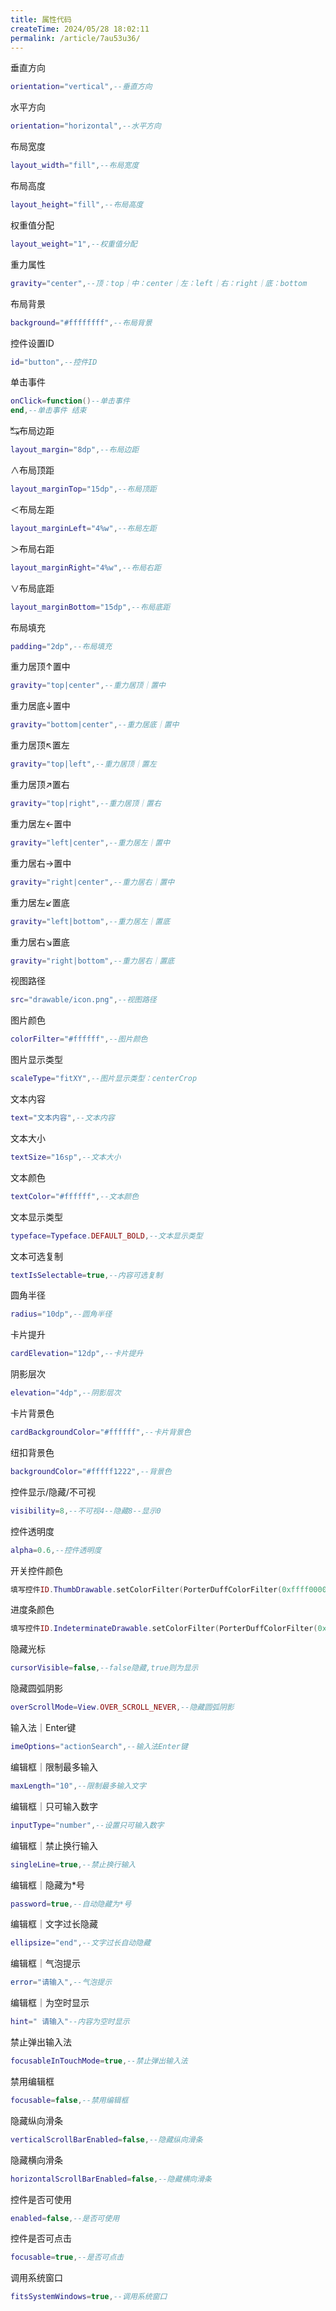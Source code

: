 ```yaml
---
title: 属性代码
createTime: 2024/05/28 18:02:11
permalink: /article/7au53u36/
---
```

垂直方向
```lua
orientation="vertical",--垂直方向
```

水平方向
```lua
orientation="horizontal",--水平方向
```

布局宽度
```lua
layout_width="fill",--布局宽度
```

布局高度
```lua
layout_height="fill",--布局高度
```

权重值分配
```lua
layout_weight="1",--权重值分配
```

重力属性
```lua
gravity="center",--顶：top｜中：center｜左：left｜右：right｜底：bottom
```

布局背景
```lua
background="#ffffffff",--布局背景
```

控件设置ID
```lua
id="button",--控件ID
```

单击事件
```lua
onClick=function()--单击事件
end,--单击事件 结束
```

↹布局边距
```lua
layout_margin="8dp",--布局边距
```

∧布局顶距
```lua
layout_marginTop="15dp",--布局顶距
```

＜布局左距
```lua
layout_marginLeft="4%w",--布局左距
```

＞布局右距
```lua
layout_marginRight="4%w",--布局右距
```

∨布局底距
```lua
layout_marginBottom="15dp",--布局底距
```

布局填充
```lua
padding="2dp",--布局填充
```

重力居顶↑置中
```lua
gravity="top|center",--重力居顶｜置中
```

重力居底↓置中
```lua
gravity="bottom|center",--重力居底｜置中
```

重力居顶↖置左
```lua
gravity="top|left",--重力居顶｜置左
```

重力居顶↗置右
```lua
gravity="top|right",--重力居顶｜置右
```

重力居左←置中
```lua
gravity="left|center",--重力居左｜置中
```

重力居右→置中
```lua
gravity="right|center",--重力居右｜置中
```

重力居左↙置底
```lua
gravity="left|bottom",--重力居左｜置底
```

重力居右↘置底
```lua
gravity="right|bottom",--重力居右｜置底
```

视图路径
```lua
src="drawable/icon.png",--视图路径
```

图片颜色
```lua
colorFilter="#ffffff",--图片颜色
```

图片显示类型
```lua
scaleType="fitXY",--图片显示类型：centerCrop
```

文本内容
```lua
text="文本内容",--文本内容
```

文本大小
```lua
textSize="16sp",--文本大小
```

文本颜色
```lua
textColor="#ffffff",--文本颜色
```

文本显示类型
```lua
typeface=Typeface.DEFAULT_BOLD,--文本显示类型
```

文本可选复制
```lua
textIsSelectable=true,--内容可选复制
```

圆角半径
```lua
radius="10dp",--圆角半径
```

卡片提升
```lua
cardElevation="12dp",--卡片提升
```

阴影层次
```lua
elevation="4dp",--阴影层次
```

卡片背景色
```lua
cardBackgroundColor="#ffffff",--卡片背景色
```

纽扣背景色
```lua
backgroundColor="#fffff1222",--背景色
```

控件显示/隐藏/不可视
```lua
visibility=8,--不可视4--隐藏8--显示0
```

控件透明度
```lua
alpha=0.6,--控件透明度
```

开关控件颜色
```lua
填写控件ID.ThumbDrawable.setColorFilter(PorterDuffColorFilter(0xffff0000,PorterDuff.Mode.SRC_ATOP))--开关控件颜色
```

进度条颜色
```lua
填写控件ID.IndeterminateDrawable.setColorFilter(PorterDuffColorFilter(0xffff0000,PorterDuff.Mode.SRC_ATOP))--进度条颜色
```

隐藏光标
```lua
cursorVisible=false,--false隐藏,true则为显示
```

隐藏圆弧阴影
```lua
overScrollMode=View.OVER_SCROLL_NEVER,--隐藏圆弧阴影
```

输入法｜Enter键
```lua
imeOptions="actionSearch",--输入法Enter键
```

编辑框｜限制最多输入
```lua
maxLength="10",--限制最多输入文字
```

编辑框｜只可输入数字
```lua
inputType="number",--设置只可输入数字
```

编辑框｜禁止换行输入
```lua
singleLine=true,--禁止换行输入
```

编辑框｜隐藏为*号
```lua
password=true,--自动隐藏为*号
```

编辑框｜文字过长隐藏
```lua
ellipsize="end",--文字过长自动隐藏
```

编辑框｜气泡提示
```lua
error="请输入",--气泡提示
```

编辑框｜为空时显示
```lua
hint=" 请输入"--内容为空时显示
```

禁止弹出输入法
```lua
focusableInTouchMode=true,--禁止弹出输入法
```

禁用编辑框
```lua
focusable=false,--禁用编辑框
```

隐藏纵向滑条
```lua
verticalScrollBarEnabled=false,--隐藏纵向滑条
```

隐藏横向滑条
```lua
horizontalScrollBarEnabled=false,--隐藏横向滑条
```

控件是否可使用
```lua
enabled=false,--是否可使用
```

控件是否可点击
```lua
focusable=true,--是否可点击
```

调用系统窗口
```lua
fitsSystemWindows=true,--调用系统窗口
```

